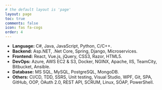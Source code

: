 ```yaml
---
# the default layout is 'page'
layout: page
toc: true
comments: false
icon: fas fa-cogs
order: 4
---
```


- **Language:** C#, Java, JavaScript, Python, C/C++.
- **Backend:** Asp.NET, .Net Core, Spring, Django, Microservices.
- **Frontend:** React, Vue.js, jQuery, CSS3, Razor, HTML5.
- **DevOps:** Azure, AWS EC2 & S3, Docker, NGINX, Apache, IIS, TeamCity, Bitbucket, Ansible.
- **Database:** MS SQL, MySQL, PostgreSQL, MongoDB.
- **Others:** CI/CD, TDD, SSRS, Unit testing, Visual Studio, WPF, Git, SPA, GitHub, OOP, OAuth 2.0, REST API, SCRUM, Linux, SOAP, PowerShell.

